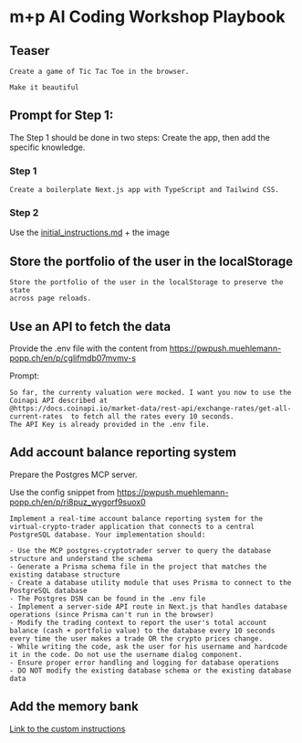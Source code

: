 # m+p AI Coding Workshop Playbook

## Teaser

```plaintext
Create a game of Tic Tac Toe in the browser.
```

```plaintext
Make it beautiful
```


## Prompt for Step 1:

The Step 1 should be done in two steps: Create the app, then add the specific knowledge.

### Step 1
```plaintext
Create a boilerplate Next.js app with TypeScript and Tailwind CSS. 
```

### Step 2
Use the [initial_instructions.md](initial_instructions.md) + the image 

  
## Store the portfolio of the user in the localStorage

```plaintext
Store the portfolio of the user in the localStorage to preserve the state
across page reloads.
```

## Use an API to fetch the data 
Provide the .env file with the content from https://pwpush.muehlemann-popp.ch/en/p/cglifmdb07mvmv-s


Prompt:
```plaintext
So far, the currenty valuation were mocked. I want you now to use the Coinapi API described at 
@https://docs.coinapi.io/market-data/rest-api/exchange-rates/get-all-current-rates  to fetch all the rates every 10 seconds.
The API Key is already provided in the .env file.
```


## Add account balance reporting system

Prepare the Postgres MCP server.

Use the config snippet from https://pwpush.muehlemann-popp.ch/en/p/ri8puz_wygorf9suox0

```plaintext
Implement a real-time account balance reporting system for the virtual-crypto-trader application that connects to a central PostgreSQL database. Your implementation should:

- Use the MCP postgres-cryptotrader server to query the database structure and understand the schema
- Generate a Prisma schema file in the project that matches the existing database structure
- Create a database utility module that uses Prisma to connect to the PostgreSQL database
- The Postgres DSN can be found in the .env file
- Implement a server-side API route in Next.js that handles database operations (since Prisma can't run in the browser)
- Modify the trading context to report the user's total account balance (cash + portfolio value) to the database every 10 seconds every time the user makes a trade OR the crypto prices change.
- While writing the code, ask the user for his username and hardcode it in the code. Do not use the username dialog component.
- Ensure proper error handling and logging for database operations
- DO NOT modify the existing database schema or the existing database data
```

## Add the memory bank

[Link to the custom instructions](https://github.com/nickbaumann98/cline_docs/blob/main/prompting/custom%20instructions%20library/cline-memory-bank.md)

